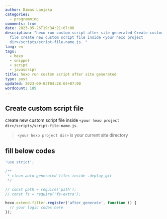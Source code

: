 ```yaml
---
author: Dimas Lanjaka
categories:
  - programming
comments: true
date: 2023-05-26T19:34:21+07:00
description: "hexo run custom script after site generated Create custom script
  file create new custom script file inside <your hexo project
  dir>/scripts/script-file-name.js. "
lang: en
tags:
  - hexo
  - snippet
  - script
  - javascript
title: hexo run custom script after site generated
type: post
updated: 2023-09-03T04:28:04+07:00
wordcount: 185
---
```


## Create custom script file
create new custom script file inside `<your hexo project dir>/scripts/script-file-name.js`.
> `<your hexo project dir>` is your current site directory

## fill below codes
```js
'use strict';

/**
 * clean auto generated files inside .deploy_git
 */

// const path = require('path');
// const fs = require('fs-extra');

hexo.extend.filter.register('after_generate', function () {
  // your logic codes here
});
```
